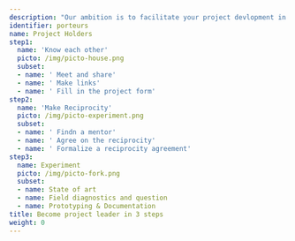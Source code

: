 ```yaml
---
description: "Our ambition is to facilitate your project devlopment in total autonomy.<br>All Experimental - Citizen-based - Scinetifici - Open Source - Sustainable - projects are welcome."
identifier: porteurs
name: Project Holders
step1:
  name: 'Know each other'
  picto: /img/picto-house.png
  subset:
  - name: ' Meet and share'
  - name: ' Make links'
  - name: ' Fill in the project form'
step2:
  name: 'Make Reciprocity'
  picto: /img/picto-experiment.png
  subset:
  - name: ' Findn a mentor'
  - name: ' Agree on the reciprocity'
  - name: ' Formalize a reciprocity agreement'
step3:
  name: Experiment
  picto: /img/picto-fork.png
  subset:
  - name: State of art
  - name: Field diagnostics and question
  - name: Prototyping & Documentation
title: Become project leader in 3 steps
weight: 0
---
```

